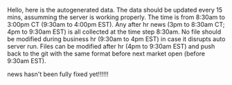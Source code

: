 Hello, here is the autogenerated data. The data should be updated every 15 mins, assumming the server is working properly. The time is from 8:30am to 3:00pm CT (9:30am to 4:00pm EST). Any after hr news (3pm to 8:30am CT; 4pm to 9:30am EST) is all collected at the time step 8:30am. No file should be modified during business hr (9:30am to 4pm EST) in case it disrupts auto server run. Files can be modified after hr (4pm to 9:30am EST) and push back to the git with the same format before next market open (before 9:30am EST).

news hasn't been fully fixed yet!!!!!!

